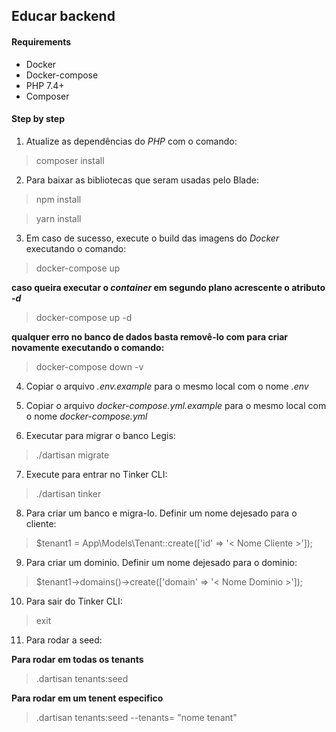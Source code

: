 ## Educar backend

#### Requirements
- Docker
- Docker-compose
- PHP 7.4+
- Composer

#### Step by step
1. Atualize as dependências do *PHP* com o comando:
> composer install

2. Para baixar as bibliotecas que seram usadas pelo Blade:
> npm install

> yarn install

3. Em caso de sucesso, execute o build das imagens do *Docker* executando o comando:
> docker-compose up

**caso queira executar o *container* em segundo plano acrescente o atributo *-d***
> docker-compose up -d

**qualquer erro no banco de dados basta removê-lo com para criar novamente executando o comando:**

> docker-compose down -v

4. Copiar o arquivo *.env.example* para o mesmo local com o nome *.env*

5. Copiar o arquivo *docker-compose.yml.example* para o mesmo local com o nome *docker-compose.yml*

6. Executar para migrar o banco Legis:
> ./dartisan migrate

7. Execute para entrar no Tinker CLI:
> ./dartisan tinker

8. Para criar um banco e migra-lo. Definir um nome dejesado para o cliente:
> $tenant1 = App\Models\Tenant::create(['id' => '< Nome Cliente >']);

9. Para criar um dominio. Definir um nome dejesado para o dominio:
> $tenant1->domains()->create(['domain' => '< Nome Dominio >']);

10. Para sair do Tinker CLI:
> exit

11. Para rodar a seed:

**Para rodar em todas os tenants**
> .dartisan tenants:seed

**Para rodar em um tenent especifico**
> .dartisan tenants:seed --tenants= "nome tenant" 
